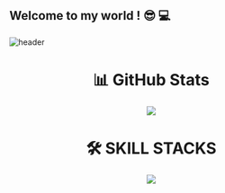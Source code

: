 ## Welcome to my world ! 😎 💻
![header](https://capsule-render.vercel.app/api?type=waving&color=0:004D98,100:A50044&height=220&section=header&text=JunHyeok%20%7C%20Cul%C3%A9%20Fan&fontSize=45&fontColor=ffffff&animation=fadeIn&desc=Mes%20que%20un%20Club%20%7C%20Visca%20Bar%C3%A7a!&descAlign=70&descAlignY=60&descSize=20)
<!--
**junhyeok/junhyeook** is a ✨ _special_ ✨ repository because its `README.md` (this file) appears on your GitHub profile.

Here are some ideas to get you started:

- 🔭 I’m currently working on ...
- 🌱 I’m currently learning ...
- 👯 I’m looking to collaborate on ...
- 🤔 I’m looking for help with ...
- 💬 Ask me about ...
- 📫 How to reach me: ...
- 😄 Pronouns: ...
- ⚡ Fun fact: ...
-->

<div align=center><h1> 📊 GitHub Stats</h1></div>
<div align="center">
  <img src="https://github-readme-stats.vercel.app/api/top-langs/?username=JJUNHYEOK&layout=compact&theme=tokyonight" />
</div>

<div align=center><h1> 🛠️ SKILL STACKS</h1></div>
<p align="center">
  <a href="https://skillicons.dev">
    <img src="https://skillicons.dev/icons?i=c,py,apple,mysql" />
  </a>
</p>
